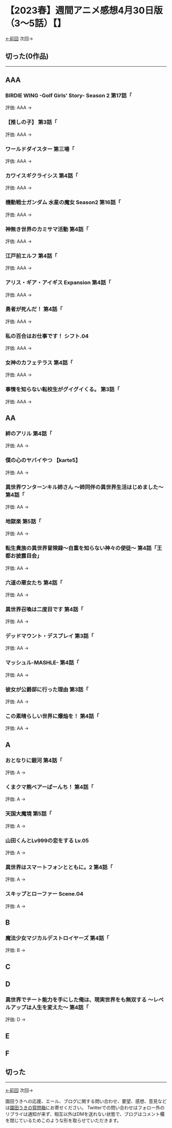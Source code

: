 # 【2023春】週間アニメ感想4月30日版（3～5話）【】

[←前回](http://www.ukitouchtypist.org/2023/04/23/post-1992/) 次回→

## 切った(0作品)
***
## AAA
### BIRDIE WING -Golf Girls' Story- Season 2 第17話「
評価: AAA →
### 【推しの子】 第3話「
評価: AAA →
### ワールドダイスター 第三場「
評価: AAA →
### カワイスギクライシス 第4話「
評価: AAA →
### 機動戦士ガンダム 水星の魔女 Season2 第16話「
評価: AAA →
### 神無き世界のカミサマ活動 第4話「
評価: AAA →
### 江戸前エルフ 第4話「
評価: AAA →
### アリス・ギア・アイギス Expansion 第4話「
評価: AAA →
### 勇者が死んだ！ 第4話「
評価: AAA →
### 私の百合はお仕事です！ シフト.04
評価: AAA →
### 女神のカフェテラス 第4話「
評価: AAA →
### 事情を知らない転校生がグイグイくる。 第3話「
評価: AAA →
## AA
### 絆のアリル 第4話「
評価: AA →
### 僕の心のヤバイやつ 【karte5】
評価: AA →
### 異世界ワンターンキル姉さん ～姉同伴の異世界生活はじめました～ 第4話「
評価: AA →
### 地獄楽 第5話「
評価: AA →
### 転生貴族の異世界冒険録～自重を知らない神々の使徒～ 第4話「王都お披露目会」
評価: AA →
### 六道の悪女たち 第4話「
評価: AA →
### 異世界召喚は二度目です 第4話「
評価: AA →
### デッドマウント・デスプレイ 第3話「
評価: AA →
### マッシュル-MASHLE- 第4話「
評価: AA →
### 彼女が公爵邸に行った理由 第3話「
評価: AA →
### この素晴らしい世界に爆焔を！ 第4話「
評価: AA →
## A
### おとなりに銀河 第4話「
評価: A →
### くまクマ熊ベアーぱーんち！ 第4話「
評価: A →
### 天国大魔境 第5話「
評価: A →
### 山田くんとLv999の恋をする Lv.05
評価: A →
### 異世界はスマートフォンとともに。2 第4話「
評価: A →
### スキップとローファー Scene.04
評価: A →
## B
### 魔法少女マジカルデストロイヤーズ 第4話「
評価: B →
## C
## D
### 異世界でチート能力を手にした俺は、現実世界をも無双する ～レベルアップは人生を変えた～ 第4話「
評価: D →
## E
## F
## 切った
***
[←前回](http://www.ukitouchtypist.org/2023/04/23/post-1992/) 次回→

園田うきへの応援、エール、ブログに関する問い合わせ、要望、感想、意見などは[園田うきの質問箱](https://peing.net/ja/ukitouchtypist)にお寄せください。
Twitterでの問い合わせはフォロー外のリプライは通知が来ず、相互以外はDMを送れない状態で、ブログはコメント欄を閉じているためこのような形を取らせていただきます。
